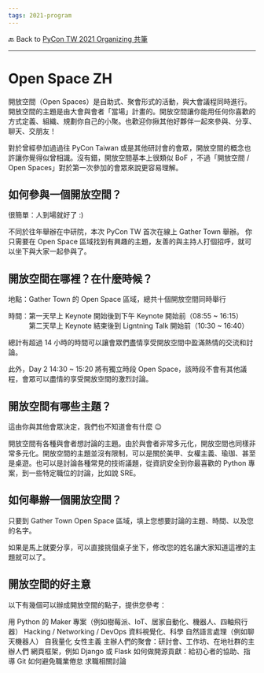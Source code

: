 ```yaml
---
tags: 2021-program
---
```


🔙 Back to [PyCon TW 2021 Organizing 共筆](/Wb9vQrfJQk-5tPoPR23hwA)

---

# Open Space ZH

開放空間（Open Spaces）是自助式、聚會形式的活動，與大會議程同時進行。開放空間的主題是由大會與會者「當場」計畫的。開放空間讓你能用任何你喜歡的方式定義、組織、規劃你自己的小聚。也歡迎你揪其他好夥伴一起來參與、分享、聊天、交朋友！

對於曾經參加過過往 PyCon Taiwan 或是其他研討會的會眾，開放空間的概念也許讓你覺得似曾相識。沒有錯，開放空間基本上很類似 BoF ，不過「開放空間 / Open Spaces」對於第一次參加的會眾來說更容易理解。


## 如何參與一個開放空間？

很簡單：人到場就好了 :)

不同於往年舉辦在中研院，本次 PyCon TW 首次在線上 Gather Town 舉辦。 你只需要在 Open Space 區域找到有興趣的主題，友善的與主持人打個招呼，就可以坐下與大家一起參與了。


## 開放空間在哪裡？在什麼時候？

地點：Gather Town 的 Open Space 區域，總共十個開放空間同時舉行

時間：第一天早上 Keynote 開始後到下午 Keynote 開始前（08:55 ~ 16:15）
　　　第二天早上 Keynote 結束後到 Ligntning Talk 開始前（10:30 ~ 16:40）
   
總計有超過 14 小時的時間可以讓會眾們盡情享受開放空間中盈滿熱情的交流和討論。

此外，Day 2 14:30 ~ 15:20 將有獨立時段 Open Space，該時段不會有其他議程，會眾可以盡情的享受開放空間的激烈討論。

## 開放空間有哪些主題？

這由你與其他會眾決定，我們也不知道會有什麼 😉

開放空間有各種與會者想討論的主題。由於與會者非常多元化，開放空間也同樣非常多元化。開放空間的主題並沒有限制，可以是關於美甲、女權主義、瑜珈、甚至是桌遊。也可以是討論各種常見的技術議題，從資訊安全到你最喜歡的 Python 專案，到一些特定職位的討論，比如說 SRE。

## 如何舉辦一個開放空間？

只要到 Gather Town Open Space 區域，填上您想要討論的主題、時間、以及您的名字。

如果是馬上就要分享，可以直接挑個桌子坐下，修改您的姓名讓大家知道這裡的主題就可以了。


## 開放空間的好主意
以下有幾個可以辦成開放空間的點子，提供您參考：

用 Python 的 Maker 專案（例如樹莓派、IoT、居家自動化、機器人、四軸飛行器）
Hacking / Networking / DevOps
資料視覺化、科學
自然語言處理（例如聊天機器人）
自我量化
女性主義
主辦人們的聚會：研討會、工作坊、在地社群的主辦人們
網頁框架，例如 Django 或 Flask
如何做開源貢獻：給初心者的協助、指導
Git
如何避免職業倦怠
求職相關討論
